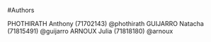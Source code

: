 #Authors

PHOTHIRATH Anthony (71702143) @phothirath
GUIJARRO Natacha (71815491) @guijarro
ARNOUX Julia (71818180) @arnoux
